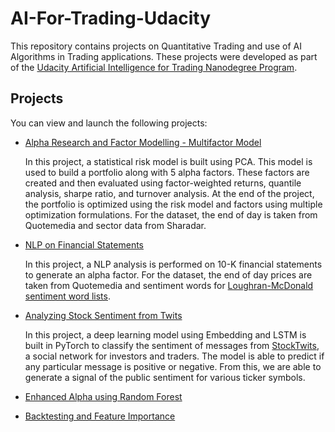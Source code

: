 # AI-For-Trading-Udacity

This repository contains projects on Quantitative Trading and use of AI Algorithms in Trading applications. These projects were developed as part of the [Udacity Artificial Intelligence for Trading Nanodegree Program](https://www.udacity.com/course/ai-for-trading--nd880). 



## Projects

You can view and launch the following projects:

- [Alpha Research and Factor Modelling - Multifactor Model](https://github.com/udaygoel/AI-For-Trading-Udacity/tree/master/Alpha%20Research%20and%20Factor%20Modelling%20-%20Multifactor%20Model)

  In this project, a statistical risk model is built using PCA. This model is used to build a portfolio along with 5 alpha factors. These factors are created and then evaluated using factor-weighted returns, quantile analysis, sharpe ratio, and turnover analysis. At the end of the project, the portfolio is optimized using the risk model and factors using multiple optimization formulations. For the dataset, the end of day is taken from Quotemedia and sector data from Sharadar.

- [NLP on Financial Statements](https://github.com/udaygoel/AI-For-Trading-Udacity/tree/master/NLP%20on%20Financial%20Statements)

  In this project, a NLP analysis is performed on 10-K financial statements to generate an alpha factor. For the dataset, the end of day prices are taken from Quotemedia and sentiment words for [Loughran-McDonald sentiment word lists](https://sraf.nd.edu/textual-analysis/resources/#LM%20Sentiment%20Word%20Lists).

- [Analyzing Stock Sentiment from Twits]()

  In this project, a deep learning model using Embedding and LSTM is built in PyTorch to classify the sentiment of messages from [StockTwits](https://stocktwits.com/), a social network for investors and traders. The model is able to predict if any particular message is positive or negative. From this, we are able to generate a signal of the public sentiment for various ticker symbols.
  
- [Enhanced Alpha using Random Forest]()

  

- [Backtesting and Feature Importance]()

   

